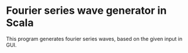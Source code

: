# Fourier series wave generator in Scala #

This program generates fourier series waves, based on the given input in GUI.

